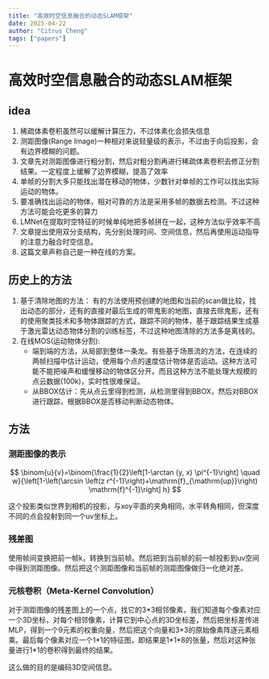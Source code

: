 ```yaml
---
title: "高效时空信息融合的动态SLAM框架"
date: 2025-04-22
author: "Citrus Cheng"
tags: ["papers"]
---
```


# 高效时空信息融合的动态SLAM框架
## idea

1. 稀疏体素卷积虽然可以缓解计算压力，不过体素化会损失信息
2. 测距图像(Range Image)一种相对来说轻量级的表示，不过由于向后投影，会有边界模糊的问题。
3. 文章先对测距图像进行粗分割，然后对粗分割再进行稀疏体素卷积去修正分割结果。一定程度上缓解了边界模糊，提高了效率
4. 单帧的分割大多只能找出潜在移动的物体，少数针对单帧的工作可以找出实际运动的物体。
5. 要准确找出运动的物体，相对可靠的方法是采用多帧的数据去检测。不过这种方法可能会吃更多的算力
6. LMNet在提取时空特征的时候单纯地把多帧拼在一起，这种方法似乎效率不高
7. 文章提出使用双分支结构，先分别处理时间、空间信息，然后再使用运动指导的注意力融合时空信息。
8. 这篇文章声称自己是一种在线的方案。

## 历史上的方法
1. 基于清除地图的方法： 有的方法使用预创建的地图和当前的scan做比较，找出动态的部分，还有的直接对最后生成的带鬼影的地图，直接去除鬼影，还有的使用聚类技术和多物体跟踪的方式，跟踪不同的物体，基于跟踪结果生成基于激光雷达动态物体分割的训练标签，不过这种地图清除的方法多是离线的。
2. 在线MOS(运动物体分割):
    - 端到端的方法，从局部到整体一条龙。有些基于场景流的方法，在连续的两帧扫描中估计运动，使用每个点的速度估计物体是否运动。这种方法可能不能把噪声和缓慢移动的物体区分开。而且这种方法不能处理大规模的点云数据(100k)，实时性很难保证。
    - 从BBOX估计：先从点云里得到检测，从检测里得到BBOX，然后对BBOX进行跟踪，根据BBOX是否移动判断动态物体。

## 方法
### 测距图像的表示
$$
    \binom{u}{v}=\binom{\frac{1}{2}\left[1-\arctan (y, x) \pi^{-1}\right] \quad w}{\left[1-\left(\arcsin \left(z r^{-1}\right)+\mathrm{f}_{\mathrm{up}}\right) \mathrm{f}^{-1}\right] h}
$$

这个投影类似世界到相机的投影，与xoy平面的夹角相同，水平转角相同，但深度不同的点会投射到同一个uv坐标上。

### 残差图

使用帧间变换把前一帧k，转换到当前帧。然后把到当前帧的前一帧投影到uv空间中得到测距图像。然后把这个测距图像和当前帧的测距图像做归一化绝对差。

### 元核卷积（Meta-Kernel Convolution）

对于测距图像的残差图上的一个点，找它的3\*3相邻像素，我们知道每个像素对应一个3D坐标，对每个相邻像素，计算它到中心点的3D坐标差，然后把坐标差传进MLP，得到一个9元素的权重向量，然后把这个向量和3\*3的原始像素阵逐元素相乘。最后每个像素对应一个1\*1的特征图，即结果是1\*1\*8的张量，然后对这种张量进行1\*1的卷积得到最终的结果。

这么做的目的是编码3D空间信息。

